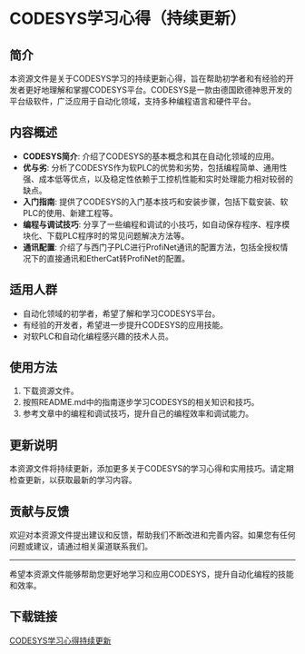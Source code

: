 # CODESYS学习心得（持续更新）

## 简介
本资源文件是关于CODESYS学习的持续更新心得，旨在帮助初学者和有经验的开发者更好地理解和掌握CODESYS平台。CODESYS是一款由德国欧德神思开发的平台级软件，广泛应用于自动化领域，支持多种编程语言和硬件平台。

## 内容概述
- **CODESYS简介**: 介绍了CODESYS的基本概念和其在自动化领域的应用。
- **优与劣**: 分析了CODESYS作为软PLC的优势和劣势，包括编程简单、通用性强、成本低等优点，以及稳定性依赖于工控机性能和实时处理能力相对较弱的缺点。
- **入门指南**: 提供了CODESYS的入门基本技巧和安装步骤，包括下载安装、软PLC的使用、新建工程等。
- **编程与调试技巧**: 分享了一些编程和调试的小技巧，如自动保存程序、程序模块化、下载PLC程序时的常见问题解决方法等。
- **通讯配置**: 介绍了与西门子PLC进行ProfiNet通讯的配置方法，包括全授权情况下的直接通讯和EtherCat转ProfiNet的配置。

## 适用人群
- 自动化领域的初学者，希望了解和学习CODESYS平台。
- 有经验的开发者，希望进一步提升CODESYS的应用技能。
- 对软PLC和自动化编程感兴趣的技术人员。

## 使用方法
1. 下载资源文件。
2. 按照README.md中的指南逐步学习CODESYS的相关知识和技巧。
3. 参考文章中的编程和调试技巧，提升自己的编程效率和调试能力。

## 更新说明
本资源文件将持续更新，添加更多关于CODESYS的学习心得和实用技巧。请定期检查更新，以获取最新的学习内容。

## 贡献与反馈
欢迎对本资源文件提出建议和反馈，帮助我们不断改进和完善内容。如果您有任何问题或建议，请通过相关渠道联系我们。

---

希望本资源文件能够帮助您更好地学习和应用CODESYS，提升自动化编程的技能和效率。

## 下载链接

[CODESYS学习心得持续更新](https://pan.quark.cn/s/b3089079a16d)